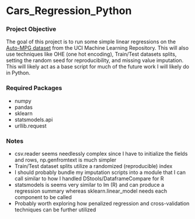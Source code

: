 # Cars_Regression_Python

### Project Objective
The goal of this project is to run some simple linear regressions on the [Auto-MPG dataset](https://archive.ics.uci.edu/ml/machine-learning-databases/auto-mpg/auto-mpg.data)
from the UCI Machine Learning Repository. This will also use techniques like OHE (one hot encoding), Train/Test datasets splits, setting the random seed
for reproducibility, and missing value imputation. This will likely act as a base script for much of the future work I will likely do in Python.

### Required Packages
* numpy
* pandas
* sklearn
* statsmodels.api
* urllib.request

### Notes
- csv.reader seems needlessly complex since I have to initialize the fields and rows, np.genfromtext is much simpler
- Train/Test dataset splits utilize a randomized (reproducible) index
- I should probably bundle my imputation scripts into a module that I can call similar to how I handled DStools/DataframeCompare for R
- statsmodels is seems very similar to lm (R) and can produce a regression summary whereas sklearn.linear_model needs each component to be called
- Probably worth exploring how penalized regression and cross-validation techniques can be further utilized
